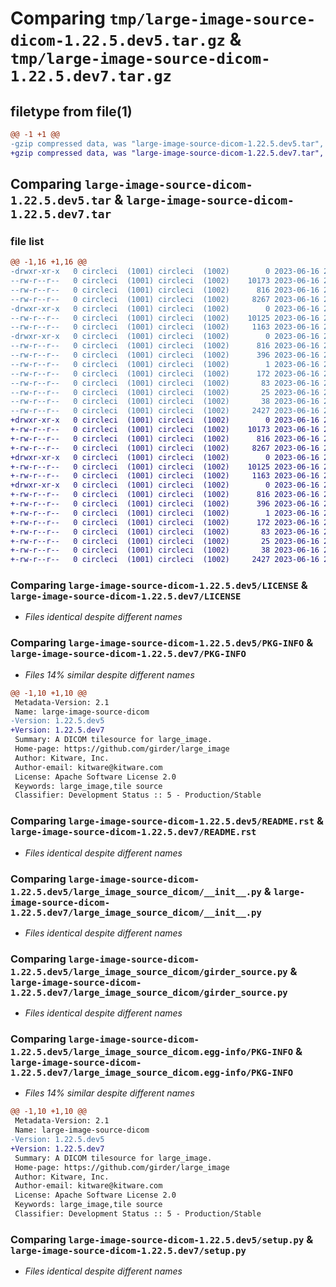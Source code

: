 # Comparing `tmp/large-image-source-dicom-1.22.5.dev5.tar.gz` & `tmp/large-image-source-dicom-1.22.5.dev7.tar.gz`

## filetype from file(1)

```diff
@@ -1 +1 @@
-gzip compressed data, was "large-image-source-dicom-1.22.5.dev5.tar", last modified: Fri Jun 16 20:32:43 2023, max compression
+gzip compressed data, was "large-image-source-dicom-1.22.5.dev7.tar", last modified: Fri Jun 16 21:00:38 2023, max compression
```

## Comparing `large-image-source-dicom-1.22.5.dev5.tar` & `large-image-source-dicom-1.22.5.dev7.tar`

### file list

```diff
@@ -1,16 +1,16 @@
-drwxr-xr-x   0 circleci  (1001) circleci  (1002)        0 2023-06-16 20:32:43.178174 large-image-source-dicom-1.22.5.dev5/
--rw-r--r--   0 circleci  (1001) circleci  (1002)    10173 2023-06-16 20:32:42.000000 large-image-source-dicom-1.22.5.dev5/LICENSE
--rw-r--r--   0 circleci  (1001) circleci  (1002)      816 2023-06-16 20:32:43.178174 large-image-source-dicom-1.22.5.dev5/PKG-INFO
--rw-r--r--   0 circleci  (1001) circleci  (1002)     8267 2023-06-16 20:32:42.000000 large-image-source-dicom-1.22.5.dev5/README.rst
-drwxr-xr-x   0 circleci  (1001) circleci  (1002)        0 2023-06-16 20:32:43.178174 large-image-source-dicom-1.22.5.dev5/large_image_source_dicom/
--rw-r--r--   0 circleci  (1001) circleci  (1002)    10125 2023-06-16 20:31:57.000000 large-image-source-dicom-1.22.5.dev5/large_image_source_dicom/__init__.py
--rw-r--r--   0 circleci  (1001) circleci  (1002)     1163 2023-06-16 20:31:57.000000 large-image-source-dicom-1.22.5.dev5/large_image_source_dicom/girder_source.py
-drwxr-xr-x   0 circleci  (1001) circleci  (1002)        0 2023-06-16 20:32:43.178174 large-image-source-dicom-1.22.5.dev5/large_image_source_dicom.egg-info/
--rw-r--r--   0 circleci  (1001) circleci  (1002)      816 2023-06-16 20:32:43.000000 large-image-source-dicom-1.22.5.dev5/large_image_source_dicom.egg-info/PKG-INFO
--rw-r--r--   0 circleci  (1001) circleci  (1002)      396 2023-06-16 20:32:43.000000 large-image-source-dicom-1.22.5.dev5/large_image_source_dicom.egg-info/SOURCES.txt
--rw-r--r--   0 circleci  (1001) circleci  (1002)        1 2023-06-16 20:32:43.000000 large-image-source-dicom-1.22.5.dev5/large_image_source_dicom.egg-info/dependency_links.txt
--rw-r--r--   0 circleci  (1001) circleci  (1002)      172 2023-06-16 20:32:43.000000 large-image-source-dicom-1.22.5.dev5/large_image_source_dicom.egg-info/entry_points.txt
--rw-r--r--   0 circleci  (1001) circleci  (1002)       83 2023-06-16 20:32:43.000000 large-image-source-dicom-1.22.5.dev5/large_image_source_dicom.egg-info/requires.txt
--rw-r--r--   0 circleci  (1001) circleci  (1002)       25 2023-06-16 20:32:43.000000 large-image-source-dicom-1.22.5.dev5/large_image_source_dicom.egg-info/top_level.txt
--rw-r--r--   0 circleci  (1001) circleci  (1002)       38 2023-06-16 20:32:43.178174 large-image-source-dicom-1.22.5.dev5/setup.cfg
--rw-r--r--   0 circleci  (1001) circleci  (1002)     2427 2023-06-16 20:31:57.000000 large-image-source-dicom-1.22.5.dev5/setup.py
+drwxr-xr-x   0 circleci  (1001) circleci  (1002)        0 2023-06-16 21:00:38.286328 large-image-source-dicom-1.22.5.dev7/
+-rw-r--r--   0 circleci  (1001) circleci  (1002)    10173 2023-06-16 21:00:38.000000 large-image-source-dicom-1.22.5.dev7/LICENSE
+-rw-r--r--   0 circleci  (1001) circleci  (1002)      816 2023-06-16 21:00:38.286328 large-image-source-dicom-1.22.5.dev7/PKG-INFO
+-rw-r--r--   0 circleci  (1001) circleci  (1002)     8267 2023-06-16 21:00:37.000000 large-image-source-dicom-1.22.5.dev7/README.rst
+drwxr-xr-x   0 circleci  (1001) circleci  (1002)        0 2023-06-16 21:00:38.286328 large-image-source-dicom-1.22.5.dev7/large_image_source_dicom/
+-rw-r--r--   0 circleci  (1001) circleci  (1002)    10125 2023-06-16 20:59:30.000000 large-image-source-dicom-1.22.5.dev7/large_image_source_dicom/__init__.py
+-rw-r--r--   0 circleci  (1001) circleci  (1002)     1163 2023-06-16 20:59:30.000000 large-image-source-dicom-1.22.5.dev7/large_image_source_dicom/girder_source.py
+drwxr-xr-x   0 circleci  (1001) circleci  (1002)        0 2023-06-16 21:00:38.286328 large-image-source-dicom-1.22.5.dev7/large_image_source_dicom.egg-info/
+-rw-r--r--   0 circleci  (1001) circleci  (1002)      816 2023-06-16 21:00:38.000000 large-image-source-dicom-1.22.5.dev7/large_image_source_dicom.egg-info/PKG-INFO
+-rw-r--r--   0 circleci  (1001) circleci  (1002)      396 2023-06-16 21:00:38.000000 large-image-source-dicom-1.22.5.dev7/large_image_source_dicom.egg-info/SOURCES.txt
+-rw-r--r--   0 circleci  (1001) circleci  (1002)        1 2023-06-16 21:00:38.000000 large-image-source-dicom-1.22.5.dev7/large_image_source_dicom.egg-info/dependency_links.txt
+-rw-r--r--   0 circleci  (1001) circleci  (1002)      172 2023-06-16 21:00:38.000000 large-image-source-dicom-1.22.5.dev7/large_image_source_dicom.egg-info/entry_points.txt
+-rw-r--r--   0 circleci  (1001) circleci  (1002)       83 2023-06-16 21:00:38.000000 large-image-source-dicom-1.22.5.dev7/large_image_source_dicom.egg-info/requires.txt
+-rw-r--r--   0 circleci  (1001) circleci  (1002)       25 2023-06-16 21:00:38.000000 large-image-source-dicom-1.22.5.dev7/large_image_source_dicom.egg-info/top_level.txt
+-rw-r--r--   0 circleci  (1001) circleci  (1002)       38 2023-06-16 21:00:38.286328 large-image-source-dicom-1.22.5.dev7/setup.cfg
+-rw-r--r--   0 circleci  (1001) circleci  (1002)     2427 2023-06-16 20:59:30.000000 large-image-source-dicom-1.22.5.dev7/setup.py
```

### Comparing `large-image-source-dicom-1.22.5.dev5/LICENSE` & `large-image-source-dicom-1.22.5.dev7/LICENSE`

 * *Files identical despite different names*

### Comparing `large-image-source-dicom-1.22.5.dev5/PKG-INFO` & `large-image-source-dicom-1.22.5.dev7/PKG-INFO`

 * *Files 14% similar despite different names*

```diff
@@ -1,10 +1,10 @@
 Metadata-Version: 2.1
 Name: large-image-source-dicom
-Version: 1.22.5.dev5
+Version: 1.22.5.dev7
 Summary: A DICOM tilesource for large_image.
 Home-page: https://github.com/girder/large_image
 Author: Kitware, Inc.
 Author-email: kitware@kitware.com
 License: Apache Software License 2.0
 Keywords: large_image,tile source
 Classifier: Development Status :: 5 - Production/Stable
```

### Comparing `large-image-source-dicom-1.22.5.dev5/README.rst` & `large-image-source-dicom-1.22.5.dev7/README.rst`

 * *Files identical despite different names*

### Comparing `large-image-source-dicom-1.22.5.dev5/large_image_source_dicom/__init__.py` & `large-image-source-dicom-1.22.5.dev7/large_image_source_dicom/__init__.py`

 * *Files identical despite different names*

### Comparing `large-image-source-dicom-1.22.5.dev5/large_image_source_dicom/girder_source.py` & `large-image-source-dicom-1.22.5.dev7/large_image_source_dicom/girder_source.py`

 * *Files identical despite different names*

### Comparing `large-image-source-dicom-1.22.5.dev5/large_image_source_dicom.egg-info/PKG-INFO` & `large-image-source-dicom-1.22.5.dev7/large_image_source_dicom.egg-info/PKG-INFO`

 * *Files 14% similar despite different names*

```diff
@@ -1,10 +1,10 @@
 Metadata-Version: 2.1
 Name: large-image-source-dicom
-Version: 1.22.5.dev5
+Version: 1.22.5.dev7
 Summary: A DICOM tilesource for large_image.
 Home-page: https://github.com/girder/large_image
 Author: Kitware, Inc.
 Author-email: kitware@kitware.com
 License: Apache Software License 2.0
 Keywords: large_image,tile source
 Classifier: Development Status :: 5 - Production/Stable
```

### Comparing `large-image-source-dicom-1.22.5.dev5/setup.py` & `large-image-source-dicom-1.22.5.dev7/setup.py`

 * *Files identical despite different names*

